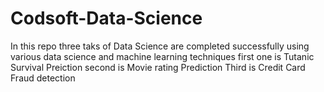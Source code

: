 # Codsoft-Data-Science
In this repo 
three taks of Data Science are completed successfully using various data science and machine learning techniques
first one is Tutanic Survival Preiction 
second is Movie rating Prediction
Third is Credit Card Fraud detection
